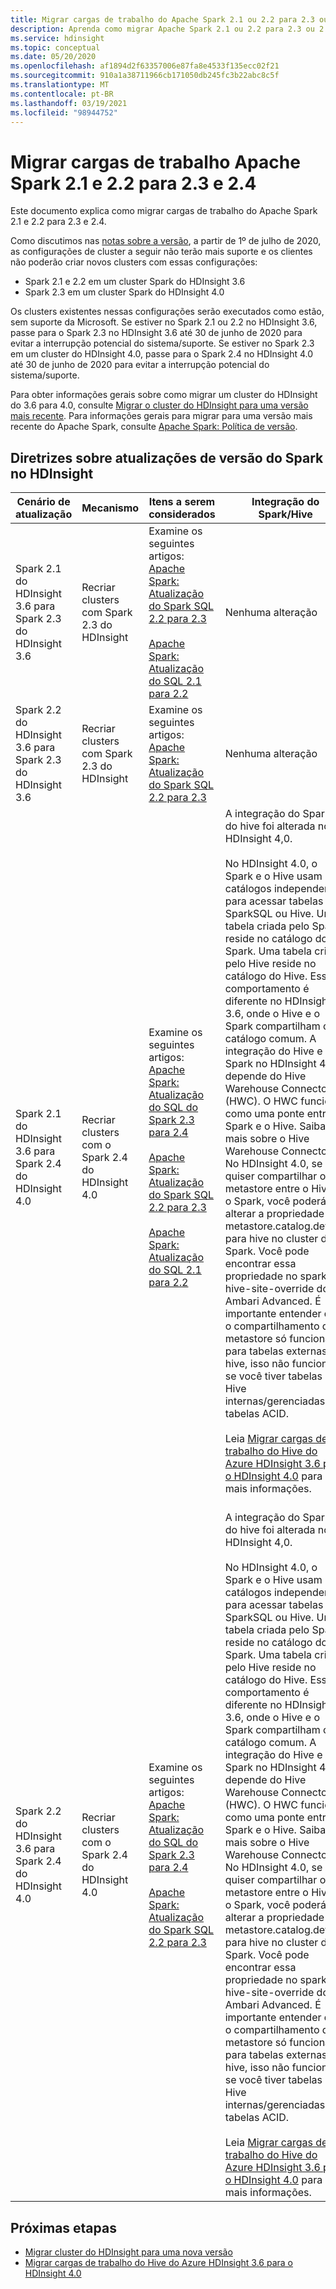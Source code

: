 ```yaml
---
title: Migrar cargas de trabalho do Apache Spark 2.1 ou 2.2 para 2.3 ou 2.4 - Azure HDInsight
description: Aprenda como migrar Apache Spark 2.1 ou 2.2 para 2.3 ou 2.4.
ms.service: hdinsight
ms.topic: conceptual
ms.date: 05/20/2020
ms.openlocfilehash: af1894d2f63357006e87fa8e4533f135ecc02f21
ms.sourcegitcommit: 910a1a38711966cb171050db245fc3b22abc8c5f
ms.translationtype: MT
ms.contentlocale: pt-BR
ms.lasthandoff: 03/19/2021
ms.locfileid: "98944752"
---
```

# <a name="migrate-apache-spark-21-and-22-workloads-to-23-and-24"></a>Migrar cargas de trabalho Apache Spark 2.1 e 2.2 para 2.3 e 2.4

Este documento explica como migrar cargas de trabalho do Apache Spark 2.1 e 2.2 para 2.3 e 2.4.

Como discutimos nas [notas sobre a versão](../hdinsight-release-notes.md#upcoming-changes), a partir de 1º de julho de 2020, as configurações de cluster a seguir não terão mais suporte e os clientes não poderão criar novos clusters com essas configurações:
 - Spark 2.1 e 2.2 em um cluster Spark do HDInsight 3.6
 - Spark 2.3 em um cluster Spark do HDInsight 4.0

Os clusters existentes nessas configurações serão executados como estão, sem suporte da Microsoft. Se estiver no Spark 2.1 ou 2.2 no HDInsight 3.6, passe para o Spark 2.3 no HDInsight 3.6 até 30 de junho de 2020 para evitar a interrupção potencial do sistema/suporte. Se estiver no Spark 2.3 em um cluster do HDInsight 4.0, passe para o Spark 2.4 no HDInsight 4.0 até 30 de junho de 2020 para evitar a interrupção potencial do sistema/suporte.

Para obter informações gerais sobre como migrar um cluster do HDInsight do 3.6 para 4.0, consulte [Migrar o cluster do HDInsight para uma versão mais recente](../hdinsight-upgrade-cluster.md). Para informações gerais para migrar para uma versão mais recente do Apache Spark, consulte [Apache Spark: Política de versão](https://spark.apache.org/versioning-policy.html).

## <a name="guidance-on-spark-version-upgrades-on-hdinsight"></a>Diretrizes sobre atualizações de versão do Spark no HDInsight

| Cenário de atualização | Mecanismo | Itens a serem considerados | Integração do Spark/Hive |
|------------------|-----------|--------------------|------------------------|
|Spark 2.1 do HDInsight 3.6 para Spark 2.3 do HDInsight 3.6| Recriar clusters com Spark 2.3 do HDInsight | Examine os seguintes artigos: <br> [Apache Spark: Atualização do Spark SQL 2.2 para 2.3](https://spark.apache.org/docs/latest/sql-migration-guide.html#upgrading-from-spark-sql-22-to-23) <br><br> [Apache Spark: Atualização do SQL 2.1 para 2.2](https://spark.apache.org/docs/latest/sql-migration-guide.html#upgrading-from-spark-sql-21-to-22) | Nenhuma alteração |
|Spark 2.2 do HDInsight 3.6 para Spark 2.3 do HDInsight 3.6 | Recriar clusters com Spark 2.3 do HDInsight | Examine os seguintes artigos: <br> [Apache Spark: Atualização do Spark SQL 2.2 para 2.3](https://spark.apache.org/docs/latest/sql-migration-guide.html#upgrading-from-spark-sql-22-to-23) | Nenhuma alteração |
| Spark 2.1 do HDInsight 3.6 para Spark 2.4 do HDInsight 4.0 | Recriar clusters com o Spark 2.4 do HDInsight 4.0 | Examine os seguintes artigos: <br> [Apache Spark: Atualização do SQL do Spark 2.3 para 2.4](https://spark.apache.org/docs/latest/sql-migration-guide.html#upgrading-from-spark-sql-23-to-24) <br><br> [Apache Spark: Atualização do Spark SQL 2.2 para 2.3](https://spark.apache.org/docs/latest/sql-migration-guide.html#upgrading-from-spark-sql-22-to-23) <br><br> [Apache Spark: Atualização do SQL 2.1 para 2.2](https://spark.apache.org/docs/latest/sql-migration-guide.html#upgrading-from-spark-sql-21-to-22) | A integração do Spark e do hive foi alterada no HDInsight 4,0. <br><br> No HDInsight 4.0, o Spark e o Hive usam catálogos independentes para acessar tabelas SparkSQL ou Hive. Uma tabela criada pelo Spark reside no catálogo do Spark. Uma tabela criada pelo Hive reside no catálogo do Hive. Esse comportamento é diferente no HDInsight 3.6, onde o Hive e o Spark compartilham o catálogo comum. A integração do Hive e do Spark no HDInsight 4.0 depende do Hive Warehouse Connector (HWC). O HWC funciona como uma ponte entre o Spark e o Hive. Saiba mais sobre o Hive Warehouse Connector. <br> No HDInsight 4.0, se quiser compartilhar o metastore entre o Hive e o Spark, você poderá alterar a propriedade metastore.catalog.default para hive no cluster do Spark. Você pode encontrar essa propriedade no spark2-hive-site-override do Ambari Advanced. É importante entender que o compartilhamento do metastore só funciona para tabelas externas do hive, isso não funcionará se você tiver tabelas Hive internas/gerenciadas ou tabelas ACID. <br><br>Leia [Migrar cargas de trabalho do Hive do Azure HDInsight 3.6 para o HDInsight 4.0](../interactive-query/apache-hive-migrate-workloads.md) para mais informações.<br><br> |
| Spark 2.2 do HDInsight 3.6 para Spark 2.4 do HDInsight 4.0 | Recriar clusters com o Spark 2.4 do HDInsight 4.0 | Examine os seguintes artigos: <br> [Apache Spark: Atualização do SQL do Spark 2.3 para 2.4](https://spark.apache.org/docs/latest/sql-migration-guide.html#upgrading-from-spark-sql-23-to-24) <br><br> [Apache Spark: Atualização do Spark SQL 2.2 para 2.3](https://spark.apache.org/docs/latest/sql-migration-guide.html#upgrading-from-spark-sql-22-to-23) | A integração do Spark e do hive foi alterada no HDInsight 4,0. <br><br> No HDInsight 4.0, o Spark e o Hive usam catálogos independentes para acessar tabelas SparkSQL ou Hive. Uma tabela criada pelo Spark reside no catálogo do Spark. Uma tabela criada pelo Hive reside no catálogo do Hive. Esse comportamento é diferente no HDInsight 3.6, onde o Hive e o Spark compartilham o catálogo comum. A integração do Hive e do Spark no HDInsight 4.0 depende do Hive Warehouse Connector (HWC). O HWC funciona como uma ponte entre o Spark e o Hive. Saiba mais sobre o Hive Warehouse Connector. <br> No HDInsight 4.0, se quiser compartilhar o metastore entre o Hive e o Spark, você poderá alterar a propriedade metastore.catalog.default para hive no cluster do Spark. Você pode encontrar essa propriedade no spark2-hive-site-override do Ambari Advanced. É importante entender que o compartilhamento do metastore só funciona para tabelas externas do hive, isso não funcionará se você tiver tabelas Hive internas/gerenciadas ou tabelas ACID. <br><br>Leia [Migrar cargas de trabalho do Hive do Azure HDInsight 3.6 para o HDInsight 4.0](../interactive-query/apache-hive-migrate-workloads.md) para mais informações.|

## <a name="next-steps"></a>Próximas etapas

* [Migrar cluster do HDInsight para uma nova versão](../hdinsight-upgrade-cluster.md)
* [Migrar cargas de trabalho do Hive do Azure HDInsight 3.6 para o HDInsight 4.0](../interactive-query/apache-hive-migrate-workloads.md)
